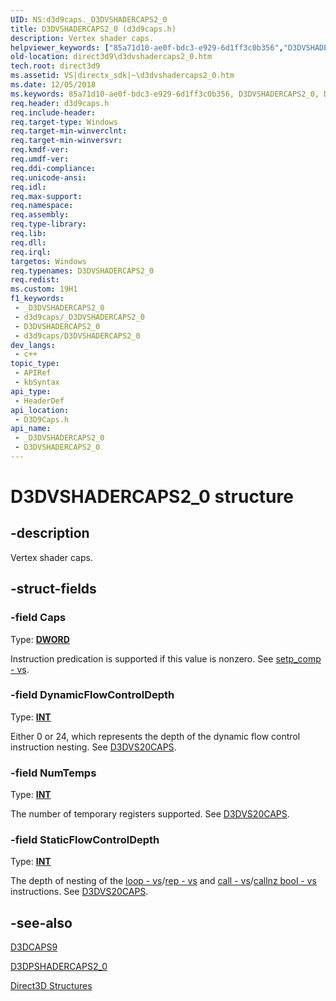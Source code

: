 ```yaml
---
UID: NS:d3d9caps._D3DVSHADERCAPS2_0
title: D3DVSHADERCAPS2_0 (d3d9caps.h)
description: Vertex shader caps.
helpviewer_keywords: ["85a71d10-ae0f-bdc3-e929-6d1ff3c0b356","D3DVSHADERCAPS2_0","D3DVSHADERCAPS2_0 structure [Direct3D 9]","LPD3DVSHADERCAPS2_0","LPD3DVSHADERCAPS2_0 structure pointer [Direct3D 9]","d3d9caps/D3DVSHADERCAPS2_0","d3d9caps/LPD3DVSHADERCAPS2_0","direct3d9.d3dvshadercaps2_0"]
old-location: direct3d9\d3dvshadercaps2_0.htm
tech.root: direct3d9
ms.assetid: VS|directx_sdk|~\d3dvshadercaps2_0.htm
ms.date: 12/05/2018
ms.keywords: 85a71d10-ae0f-bdc3-e929-6d1ff3c0b356, D3DVSHADERCAPS2_0, D3DVSHADERCAPS2_0 structure [Direct3D 9], LPD3DVSHADERCAPS2_0, LPD3DVSHADERCAPS2_0 structure pointer [Direct3D 9], d3d9caps/D3DVSHADERCAPS2_0, d3d9caps/LPD3DVSHADERCAPS2_0, direct3d9.d3dvshadercaps2_0
req.header: d3d9caps.h
req.include-header: 
req.target-type: Windows
req.target-min-winverclnt: 
req.target-min-winversvr: 
req.kmdf-ver: 
req.umdf-ver: 
req.ddi-compliance: 
req.unicode-ansi: 
req.idl: 
req.max-support: 
req.namespace: 
req.assembly: 
req.type-library: 
req.lib: 
req.dll: 
req.irql: 
targetos: Windows
req.typenames: D3DVSHADERCAPS2_0
req.redist: 
ms.custom: 19H1
f1_keywords:
 - _D3DVSHADERCAPS2_0
 - d3d9caps/_D3DVSHADERCAPS2_0
 - D3DVSHADERCAPS2_0
 - d3d9caps/D3DVSHADERCAPS2_0
dev_langs:
 - c++
topic_type:
 - APIRef
 - kbSyntax
api_type:
 - HeaderDef
api_location:
 - D3D9Caps.h
api_name:
 - _D3DVSHADERCAPS2_0
 - D3DVSHADERCAPS2_0
---
```


# D3DVSHADERCAPS2_0 structure


## -description

Vertex shader caps.

## -struct-fields

### -field Caps

Type: <b><a href="/windows/desktop/WinProg/windows-data-types">DWORD</a></b>

Instruction predication is supported if this value is nonzero. See <a href="/windows/desktop/direct3dhlsl/setp-comp---vs">setp_comp - vs</a>.

### -field DynamicFlowControlDepth

Type: <b><a href="/windows/desktop/WinProg/windows-data-types">INT</a></b>

 Either 0 or 24, which represents the depth of the dynamic flow control instruction nesting. See <a href="/windows/desktop/direct3d9/d3dvs20caps">D3DVS20CAPS</a>.

### -field NumTemps

Type: <b><a href="/windows/desktop/WinProg/windows-data-types">INT</a></b>

The number of temporary registers supported. See <a href="/windows/desktop/direct3d9/d3dvs20caps">D3DVS20CAPS</a>.

### -field StaticFlowControlDepth

Type: <b><a href="/windows/desktop/WinProg/windows-data-types">INT</a></b>

The depth of nesting of the <a href="/windows/desktop/direct3dhlsl/loop---vs">loop - vs</a>/<a href="/windows/desktop/direct3dhlsl/rep---vs">rep - vs</a> and <a href="/windows/desktop/direct3dhlsl/call---vs">call - vs</a>/<a href="/windows/desktop/direct3dhlsl/callnz-bool---vs">callnz bool - vs</a> instructions. See <a href="/windows/desktop/direct3d9/d3dvs20caps">D3DVS20CAPS</a>.

## -see-also

<a href="/windows/desktop/api/d3d9caps/ns-d3d9caps-d3dcaps9">D3DCAPS9</a>



<a href="/windows/desktop/api/d3d9caps/ns-d3d9caps-d3dpshadercaps2_0">D3DPSHADERCAPS2_0</a>



<a href="/windows/desktop/direct3d9/dx9-graphics-reference-d3d-structures">Direct3D Structures</a>

